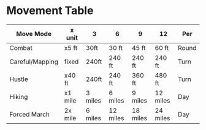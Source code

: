 # Movement Table

| Move Mode       | x unit  | 3       | 6        | 9        | 12       | Per   |
| --------------- | ------- | ------- | -------- | -------- | -------- | ----- |
| Combat          | x5 ft   | 30ft    | 30 ft    | 45 ft    | 60 ft    | Round |
| Careful/Mapping | fixed   | 240ft   | 240 ft   | 240 ft   | 240 ft   | Turn  |
| Hustle          | x40 ft  | 240ft   | 240 ft   | 360  ft  | 480  ft  | Turn  |
| Hiking          | x1 mile | 3 miles | 6 miles  | 9 miles  | 12 miles | Day   |
| Forced March    | 2x mile | 6 miles | 12 miles | 18 miles | 24 miles | Day   |

